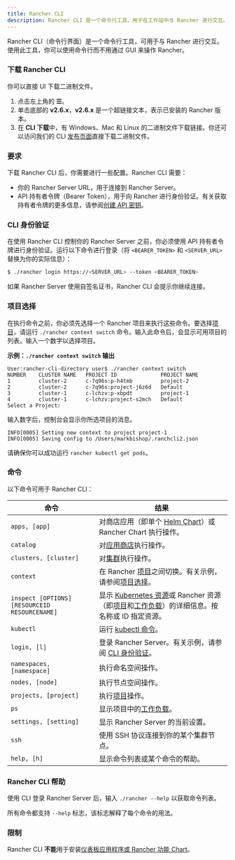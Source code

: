 ```yaml
---
title: Rancher CLI
description: Rancher CLI 是一个命令行工具，用于在工作站中与 Rancher 进行交互。
---
```


Rancher CLI（命令行界面）是一个命令行工具，可用于与 Rancher 进行交互。使用此工具，你可以使用命令行而不用通过 GUI 来操作 Rancher。

### 下载 Rancher CLI

你可以直接 UI 下载二进制文件。

1. 点击左上角的 **☰**。
1. 单击底部的 **v2.6.x**，**v2.6.x** 是一个超链接文本，表示已安装的 Rancher 版本。
1. 在 **CLI 下载**中，有 Windows、Mac 和 Linux 的二进制文件下载链接。你还可以访问我们的 CLI [发布页面](https://github.com/rancher/cli/releases)直接下载二进制文件。

### 要求

下载 Rancher CLI 后，你需要进行一些配置。Rancher CLI 需要：

- 你的 Rancher Server URL，用于连接到 Rancher Server。
- API 持有者令牌（Bearer Token），用于向 Rancher 进行身份验证。有关获取持有者令牌的更多信息，请参阅[创建 API 密钥](../user-settings/api-keys.md)。

### CLI 身份验证

在使用 Rancher CLI 控制你的 Rancher Server 之前，你必须使用 API 持有者令牌进行身份验证。运行以下命令进行登录（将 `<BEARER_TOKEN>` 和 `<SERVER_URL>` 替换为你的实际信息）：

```bash
$ ./rancher login https://<SERVER_URL> --token <BEARER_TOKEN>
```

如果 Rancher Server 使用自签名证书，Rancher CLI 会提示你继续连接。

### 项目选择

在执行命令之前，你必须先选择一个 Rancher 项目来执行这些命令。要选择[项目](../../how-to-guides/new-user-guides/manage-clusters/projects-and-namespaces.md)，请运行 `./rancher context switch` 命令。输入此命令后，会显示可用项目的列表。输入一个数字以选择项目。

**示例：`./rancher context switch` 输出**
```
User:rancher-cli-directory user$ ./rancher context switch
NUMBER    CLUSTER NAME   PROJECT ID              PROJECT NAME
1         cluster-2      c-7q96s:p-h4tmb         project-2
2         cluster-2      c-7q96s:project-j6z6d   Default
3         cluster-1      c-lchzv:p-xbpdt         project-1
4         cluster-1      c-lchzv:project-s2mch   Default
Select a Project:
```

输入数字后，控制台会显示你所选项目的消息。

```
INFO[0005] Setting new context to project project-1
INFO[0005] Saving config to /Users/markbishop/.ranchcli2.json
```

请确保你可以成功运行 `rancher kubectl get pods`。

### 命令

以下命令可用于 Rancher CLI：

| 命令 | 结果 |
|---|---|
| `apps, [app]` | 对商店应用（即单个 [Helm Chart](https://docs.helm.sh/developing_charts/)）或 Rancher Chart 执行操作。 |
| `catalog` | 对[应用商店](../../pages-for-subheaders/helm-charts-in-rancher.md)执行操作。 |
| `clusters, [cluster]` | 对[集群](../../pages-for-subheaders/kubernetes-clusters-in-rancher-setup.md)执行操作。 |
| `context` | 在 Rancher [项目](../../how-to-guides/new-user-guides/manage-clusters/projects-and-namespaces.md)之间切换。有关示例，请参阅[项目选择](#项目选择)。 |
| `inspect [OPTIONS] [RESOURCEID RESOURCENAME]` | 显示 [Kubernetes 资源](https://kubernetes.io/docs/reference/kubectl/cheatsheet/#resource-types)或 Rancher 资源（即[项目](../../how-to-guides/new-user-guides/manage-clusters/projects-and-namespaces.md)和[工作负载](../../pages-for-subheaders/workloads-and-pods.md)）的详细信息。按名称或 ID 指定资源。 |
| `kubectl` | 运行 [kubectl 命令](https://kubernetes.io/docs/reference/kubectl/overview/#operations)。 |
| `login, [l]` | 登录 Rancher Server。有关示例，请参阅 [CLI 身份验证](#cli-身份验证)。 |
| `namespaces, [namespace]` | 执行命名空间操作。 |
| `nodes, [node]` | 执行节点空间操作。 |
| `projects, [project]` | 执行[项目](../../how-to-guides/new-user-guides/manage-clusters/projects-and-namespaces.md)操作。 |
| `ps` | 显示项目中的[工作负载](../../pages-for-subheaders/workloads-and-pods.md)。 |
| `settings, [setting]` | 显示 Rancher Server 的当前设置。 |
| `ssh` | 使用 SSH 协议连接到你的某个集群节点。 |
| `help, [h]` | 显示命令列表或某个命令的帮助。 |


### Rancher CLI 帮助

使用 CLI 登录 Rancher Server 后，输入 `./rancher --help` 以获取命令列表。

所有命令都支持 `--help` 标志，该标志解释了每个命令的用法。

### 限制

Rancher CLI **不能**用于安装[仪表板应用程序或 Rancher 功能 Chart](../../pages-for-subheaders/helm-charts-in-rancher.md)。
